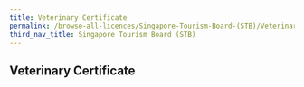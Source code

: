 ```yaml
---
title: Veterinary Certificate
permalink: /browse-all-licences/Singapore-Tourism-Board-(STB)/Veterinary-Certificate
third_nav_title: Singapore Tourism Board (STB)
---
```

## Veterinary Certificate
